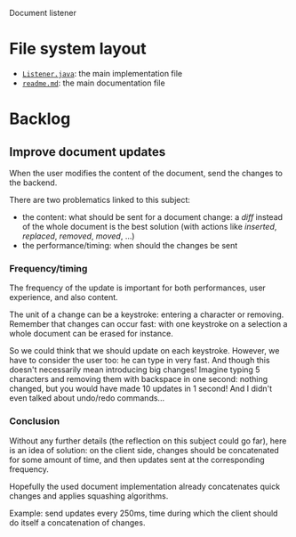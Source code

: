 Document listener





# File system layout

- [`Listener.java`](./Listener.java): the main implementation file
- [`readme.md`](./readme.md): the main documentation file





# Backlog

## Improve document updates

When the user modifies the content of the document, send the changes to the backend.

There are two problematics linked to this subject:

- the content: what should be sent for a document change: a _diff_ instead of the whole document is the best solution (with actions like _inserted_, _replaced_, _removed_, _moved_, ...)
- the performance/timing: when should the changes be sent

### Frequency/timing

The frequency of the update is important for both performances, user experience, and also content.

The unit of a change can be a keystroke: entering a character or removing. Remember that changes can occur fast: with one keystroke on a selection a whole document can be erased for instance.

So we could think that we should update on each keystroke. However, we have to consider the user too: he can type in very fast. And though this doesn't necessarily mean introducing big changes! Imagine typing 5 characters and removing them with backspace in one second: nothing changed, but you would have made 10 updates in 1 second! And I didn't even talked about undo/redo commands...

### Conclusion

Without any further details (the reflection on this subject could go far), here is an idea of solution: on the client side, changes should be concatenated for some amount of time, and then updates sent at the corresponding frequency.

Hopefully the used document implementation already concatenates quick changes and applies squashing algorithms.

Example: send updates every 250ms, time during which the client should do itself a concatenation of changes.
